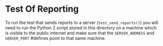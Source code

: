 # Test Of Reporting
To run the test that sends reports to a server (`test_send_reports()`) you will need to run the Python 2 script stored in this directory on a machine which is visible to the public internet and make sure that the `SERVER_ADDRESS` and `SERVER_PORT` #defines point to that same machine.